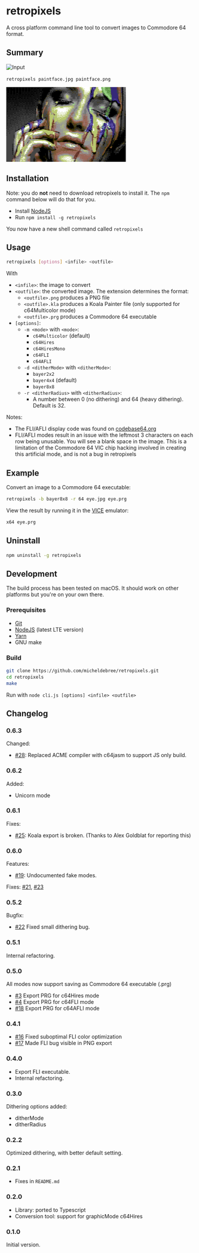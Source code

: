 # retropixels

A cross platform command line tool to convert images to Commodore 64 format.

## Summary

![Input](paintface.jpg)

`retropixels paintface.jpg paintface.png`

![Output](samples/paintface-Multicolor.png)

## Installation

Note: you do **not** need to download retropixels to install it. The `npm` command
below will do that for you.

- Install [NodeJS](https://nodejs.org)
- Run `npm install -g retropixels`

You now have a new shell command called `retropixels`

## Usage

```sh
retropixels [options] <infile> <outfile>
```

With

- `<infile>`: the image to convert
- `<outfile>`: the converted image. The extension determines the format:
  - `<outfile>.png` produces a PNG file
  - `<outfile>.kla` produces a Koala Painter file
    (only supported for c64Multicolor mode)
  - `<outfile>.prg` produces a Commodore 64 executable
- `[options]`:
  - `-m <mode>` with `<mode>`:
    - `c64Multicolor` (default)
    - `c64Hires`
    - `c64HiresMono`
    - `c64FLI`
    - `c64AFLI`
  - `-d <ditherMode>` with `<ditherMode>`:
    - `bayer2x2`
    - `bayer4x4` (default)
    - `bayer8x8`
  - `-r <ditherRadius>` with `<ditherRadius>`:
    - A number between 0 (no dithering) and 64 (heavy dithering). Default is 32.

Notes:

- The FLI/AFLI display code was found on [codebase64.org](http://codebase64.org/doku.php?id=base:fli_displayer)
- FLI/AFLI modes result in an issue with the leftmost 3 characters on
  each row being unusable.
  You will see a blank space in the image. This is a limitation of the
  Commodore 64 VIC chip hacking
  involved in creating this artificial mode, and is not a bug in retropixels

## Example

Convert an image to a Commodore 64 executable:

```sh
retropixels -b bayer8x8 -r 64 eye.jpg eye.prg
```

View the result by running it in the
[VICE](http://vice-emu.sourceforge.net) emulator:

```sh
x64 eye.prg
```

## Uninstall

```sh
npm uninstall -g retropixels
```

## Development

The build process has been tested on macOS.
It should work on other platforms but you're on your own there.

### Prerequisites

- [Git](https://git-scm.com)
- [NodeJS](https://nodejs.org) (latest LTE version)
- [Yarn](https://yarnpkg.com/en/docs/install#mac-stable)
- GNU make

### Build

```sh
git clone https://github.com/micheldebree/retropixels.git
cd retropixels
make
```

Run with `node cli.js [options] <infile> <outfile>`

## Changelog

### 0.6.3

Changed:

- [#28](https://github.com/micheldebree/retropixels/issues/28):
  Replaced ACME compiler with c64jasm to support JS only build.

### 0.6.2

Added:

- Unicorn mode

### 0.6.1

Fixes:

- [#25](https://github.com/micheldebree/retropixels/issues/25):
  Koala export is broken. (Thanks to Alex Goldblat for reporting this)

### 0.6.0

Features:

- [#19](https://github.com/micheldebree/retropixels/issues/19):
  Undocumented fake modes.

Fixes:
[#21](https://github.com/micheldebree/retropixels/issues/21),
[#23](https://github.com/micheldebree/retropixels/issues/23)

### 0.5.2

Bugfix:

- [#22](https://github.com/micheldebree/retropixels/issues/22)
  Fixed small dithering bug.

### 0.5.1

Internal refactoring.

### 0.5.0

All modes now support saving as Commodore 64 executable (.prg)

- [#3](https://github.com/micheldebree/retropixels/issues/3)
  Export PRG for c64Hires mode
- [#4](https://github.com/micheldebree/retropixels/issues/4)
  Export PRG for c64FLI mode
- [#18](https://github.com/micheldebree/retropixels/issues/18)
  Export PRG for c64AFLI mode

### 0.4.1

- [#16](https://github.com/micheldebree/retropixels/issues/16)
  Fixed suboptimal FLI color optimization
- [#17](https://github.com/micheldebree/retropixels/issues/17)
  Made FLI bug visible in PNG export

### 0.4.0

- Export FLI executable.
- Internal refactoring.

### 0.3.0

Dithering options added:

- ditherMode
- ditherRadius

### 0.2.2

Optimized dithering, with better default setting.

### 0.2.1

- Fixes in `README.md`

### 0.2.0

- Library: ported to Typescript
- Conversion tool: support for graphicMode c64Hires

### 0.1.0

Initial version.
